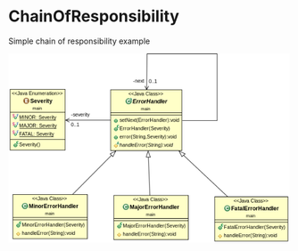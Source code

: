 ChainOfResponsibility
=====================

Simple chain of responsibility example

![promisechains](./ChainOfResponsibility1.png)
